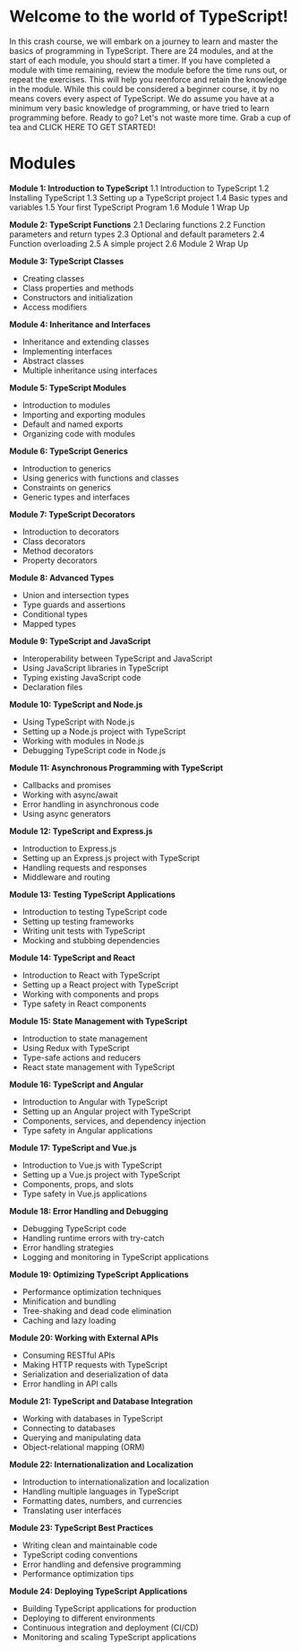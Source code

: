 # Welcome to the world of TypeScript! 

In this crash course, we will embark on a journey to learn and master the basics of programming in TypeScript. There are 24 modules, and at the start of each module, you should start a timer. If you have completed a module with time remaining, review the module before the time runs out, or repeat the exercises. This will help you reenforce and retain the knowledge in the module. While this could be considered a beginner course, it by no means covers every aspect of TypeScript. We do assume you have at a minimum very basic knowledge of programming, or have tried to learn programming before. Ready to go? Let's not waste more time. Grab a cup of tea and CLICK HERE TO GET STARTED!

# Modules

**Module 1: Introduction to TypeScript**
1.1 Introduction to TypeScript
1.2 Installing TypeScript
1.3 Setting up a TypeScript project
1.4 Basic types and variables
1.5 Your first TypeScript Program
1.6 Module 1 Wrap Up

**Module 2: TypeScript Functions**
2.1 Declaring functions
2.2 Function parameters and return types
2.3 Optional and default parameters
2.4 Function overloading
2.5 A simple project
2.6 Module 2 Wrap Up

**Module 3: TypeScript Classes**
- Creating classes
- Class properties and methods
- Constructors and initialization
- Access modifiers

**Module 4: Inheritance and Interfaces**
- Inheritance and extending classes
- Implementing interfaces
- Abstract classes
- Multiple inheritance using interfaces

**Module 5: TypeScript Modules**
- Introduction to modules
- Importing and exporting modules
- Default and named exports
- Organizing code with modules

**Module 6: TypeScript Generics**
- Introduction to generics
- Using generics with functions and classes
- Constraints on generics
- Generic types and interfaces

**Module 7: TypeScript Decorators**
- Introduction to decorators
- Class decorators
- Method decorators
- Property decorators

**Module 8: Advanced Types**
- Union and intersection types
- Type guards and assertions
- Conditional types
- Mapped types

**Module 9: TypeScript and JavaScript**
- Interoperability between TypeScript and JavaScript
- Using JavaScript libraries in TypeScript
- Typing existing JavaScript code
- Declaration files

**Module 10: TypeScript and Node.js**
- Using TypeScript with Node.js
- Setting up a Node.js project with TypeScript
- Working with modules in Node.js
- Debugging TypeScript code in Node.js

**Module 11: Asynchronous Programming with TypeScript**
- Callbacks and promises
- Working with async/await
- Error handling in asynchronous code
- Using async generators

**Module 12: TypeScript and Express.js**
- Introduction to Express.js
- Setting up an Express.js project with TypeScript
- Handling requests and responses
- Middleware and routing

**Module 13: Testing TypeScript Applications**
- Introduction to testing TypeScript code
- Setting up testing frameworks
- Writing unit tests with TypeScript
- Mocking and stubbing dependencies

**Module 14: TypeScript and React**
- Introduction to React with TypeScript
- Setting up a React project with TypeScript
- Working with components and props
- Type safety in React components

**Module 15: State Management with TypeScript**
- Introduction to state management
- Using Redux with TypeScript
- Type-safe actions and reducers
- React state management with TypeScript

**Module 16: TypeScript and Angular**
- Introduction to Angular with TypeScript
- Setting up an Angular project with TypeScript
- Components, services, and dependency injection
- Type safety in Angular applications

**Module 17: TypeScript and Vue.js**
- Introduction to Vue.js with TypeScript
- Setting up a Vue.js project with TypeScript
- Components, props, and slots
- Type safety in Vue.js applications

**Module 18: Error Handling and Debugging**
- Debugging TypeScript code
- Handling runtime errors with try-catch
- Error handling strategies
- Logging and monitoring in TypeScript applications

**Module 19: Optimizing TypeScript Applications**
- Performance optimization techniques
- Minification and bundling
- Tree-shaking and dead code elimination
- Caching and lazy loading

**Module 20: Working with External APIs**
- Consuming RESTful APIs
- Making HTTP requests with TypeScript
- Serialization and deserialization of data
- Error handling in API calls

**Module 21: TypeScript and Database Integration**
- Working with databases in TypeScript
- Connecting to databases
- Querying and manipulating data
- Object-relational mapping (ORM)

**Module 22: Internationalization and Localization**
- Introduction to internationalization and localization
- Handling multiple languages in TypeScript
- Formatting dates, numbers, and currencies
- Translating user interfaces

**Module 23: TypeScript Best Practices**
- Writing clean and maintainable code
- TypeScript coding conventions
- Error handling and defensive programming
- Performance optimization tips

**Module 24: Deploying TypeScript Applications**
- Building TypeScript applications for production
- Deploying to different environments
- Continuous integration and deployment (CI/CD)
- Monitoring and scaling TypeScript applications
